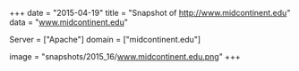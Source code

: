 
+++
date = "2015-04-19"
title = "Snapshot of http://www.midcontinent.edu"
data = "www.midcontinent.edu"

Server = ["Apache"]
domain = ["midcontinent.edu"]

  image = "snapshots/2015_16/www.midcontinent.edu.png"
+++
#
